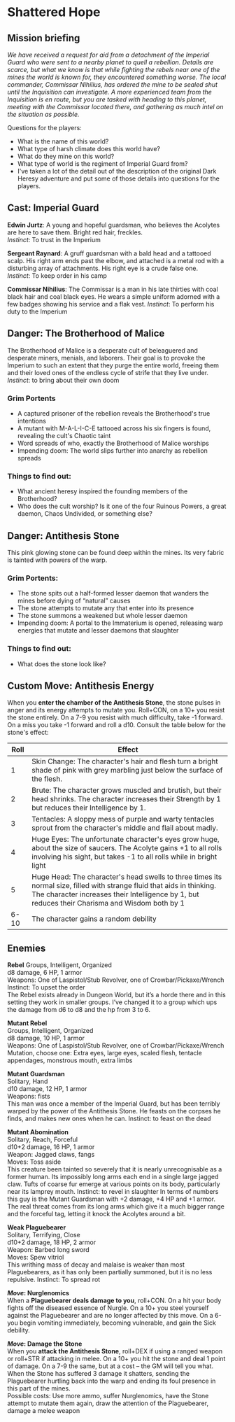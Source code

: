 # Shattered Hope

## Mission briefing

*We have received a request for aid from a detachment of the Imperial Guard who were sent to a nearby planet to quell a rebellion. Details are scarce, but what we know is that while fighting the rebels near one of the mines the world is known for, they encountered something worse. The local commander, Commissar Nihilius, has ordered the mine to be sealed shut until the Inquisition can investigate. A more experienced team from the Inquisition is en route, but you are tasked with heading to this planet, meeting with the Commissar located there, and gathering as much intel on the situation as possible.*

Questions for the players:

  - What is the name of this world?
  - What type of harsh climate does this world have?
  - What do they mine on this world?
  - What type of world is the regiment of Imperial Guard from?
  - I've taken a lot of the detail out of the description of the original Dark Heresy adventure and put some of those details into questions for the players.

## Cast: Imperial Guard

**Edwin Jurtz**: A young and hopeful guardsman, who believes the Acolytes are here to save them. Bright red hair, freckles.  
*Instinct*: To trust in the Imperium

**Sergeant Raynard**: A gruff guardsman with a bald head and a tattooed scalp. His right arm ends past the elbow, and attached is a metal rod with a disturbing array of attachments. His right eye is a crude false one.  
*Instinct*: To keep order in his camp

**Commissar Nihilius**: The Commissar is a man in his late thirties with coal black hair and coal black eyes. He wears a simple uniform adorned with a few badges showing his service and a flak vest.
*Instinct*: To perform his duty to the Imperium

## Danger: The Brotherhood of Malice

The Brotherhood of Malice is a desperate cult of beleaguered and desperate miners, menials, and laborers. Their goal is to provoke the Imperium to such an extent that they purge the entire world, freeing them and their loved ones of the endless cycle of strife that they live under.  
*Instinct*: to bring about their own doom

### Grim Portents

  - A captured prisoner of the rebellion reveals the Brotherhood's true intentions
  - A mutant with M-A-L-I-C-E tattooed across his six fingers is found, revealing the cult's Chaotic taint
  - Word spreads of who, exactly the Brotherhood of Malice worships
  - Impending doom: The world slips further into anarchy as rebellion spreads

### Things to find out:

  - What ancient heresy inspired the founding members of the Brotherhood?
  - Who does the cult worship? Is it one of the four Ruinous Powers, a great daemon, Chaos Undivided, or something else?


## Danger: Antithesis Stone

This pink glowing stone can be found deep within the mines. Its very fabric is tainted with powers of the warp.

### Grim Portents:

  - The stone spits out a half-formed lesser daemon that wanders the mines before dying of “natural” causes
  - The stone attempts to mutate any that enter into its presence
  - The stone summons a weakened but whole lesser daemon
  - Impending doom: A portal to the Immaterium is opened, releasing warp energies that mutate and lesser daemons that slaughter

### Things to find out: 

  - What does the stone look like?
 

## Custom Move: Antithesis Energy

When you **enter the chamber of the Antithesis Stone**, the stone pulses in anger and its energy attempts to mutate you. Roll+CON, on a 10+ you resist the stone entirely. On a 7-9 you resist with much difficulty, take -1 forward. On a miss you take -1 forward and roll a d10. Consult the table below for the stone's effect:

| Roll | Effect |
| --- | --- |
| 1 | Skin Change: The character's hair and flesh turn a bright shade of pink with grey marbling just below the surface of the flesh. |
| 2 | Brute: The character grows muscled and brutish, but their head shrinks. The character increases their Strength by 1 but reduces their Intelligence by 1.|
| 3 | Tentacles: A sloppy mess of purple and warty tentacles sprout from the character's middle and flail about madly. |
| 4 | Huge Eyes: The unfortunate character's eyes grow huge, about the size of saucers. The Acolyte gains +1 to all rolls involving his sight, but takes -1 to all rolls while in bright light
| 5 | Huge Head: The character's head swells to three times its normal size, filled with strange fluid that aids in thinking. The character increases their Intelligence by 1, but reduces their Charisma and Wisdom both by 1 |
| 6-10 | The character gains a random debility |


## Enemies

**Rebel**
Groups, Intelligent, Organized  
d8 damage, 6 HP, 1 armor  
Weapons: One of Laspistol/Stub Revolver, one of Crowbar/Pickaxe/Wrench  
Instinct: To upset the order  
The Rebel exists already in Dungeon World, but it’s a horde there and in this setting they work in smaller groups. I’ve changed it to a group which ups the damage from d6 to d8 and the hp from 3 to 6.

**Mutant Rebel**  
Groups, Intelligent, Organized  
d8 damage, 10 HP, 1 armor  
Weapons: One of Laspistol/Stub Revolver, one of Crowbar/Pickaxe/Wrench  
Mutation, choose one: Extra eyes, large eyes, scaled flesh, tentacle appendages, monstrous mouth, extra limbs  

**Mutant Guardsman**  
Solitary, Hand  
d10 damage, 12 HP, 1 armor  
Weapons: fists  
This man was once a member of the Imperial Guard, but has been terribly warped by the power of the Antithesis Stone. He feasts on the corpses he finds, and makes new ones when he can.
Instinct: to feast on the dead

**Mutant Abomination**  
Solitary, Reach, Forceful  
d10+2 damage, 16 HP, 1 armor  
Weapon: Jagged claws, fangs  
Moves: Toss aside  
This creature been tainted so severely that it is nearly unrecognisable as a former human. Its impossibly long arms each end in a single large jagged claw. Tufts of coarse fur emerge at various points on its body, particularly near its lamprey mouth. Instinct: to revel in slaughter
In terms of numbers this guy is the Mutant Guardsman with +2 damage, +4 HP and +1 armor. The real threat comes from its long arms which give it a much bigger range and the forceful tag, letting it knock the Acolytes around a bit.

**Weak Plaguebearer**  
Solitary, Terrifying, Close  
d10+2 damage, 18 HP, 2 armor  
Weapon: Barbed long sword  
Moves: Spew vitriol  
This writhing mass of decay and malaise is weaker than most Plaguebearers, as it has only been partially summoned, but it is no less repulsive. Instinct: To spread rot

***Move*: Nurglenomics**  
When a **Plaguebearer deals damage to you**, roll+CON. On a hit your body fights off the diseased essence of Nurgle. On a 10+ you steel yourself against the Plaguebearer and are no longer affected by this move. On a 6-you begin vomiting immediately, becoming vulnerable, and gain the Sick debility.

***Move*: Damage the Stone**  
When you **attack the Antithesis Stone**, roll+DEX if using a ranged weapon or roll+STR if attacking in melee. On a 10+ you hit the stone and deal 1 point of damage. On a 7-9 the same, but at a cost – the GM will tell you what. When the Stone has suffered 3 damage it shatters, sending the Plaguebearer hurtling back into the warp and ending its foul presence in this part of the mines.  
Possible costs: Use more ammo, suffer Nurglenomics, have the Stone attempt to mutate them again, draw the attention of the Plaguebearer, damage a melee weapon